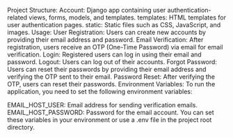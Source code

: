 Project Structure:
Account: Django app containing user authentication-related views, forms, models, and templates.
templates: HTML templates for user authentication pages.
static: Static files such as CSS, JavaScript, and images.
Usage:
User Registration: Users can create new accounts by providing their email address and password.
Email Verification: After registration, users receive an OTP (One-Time Password) via email for email verification.
Login: Registered users can log in using their email and password.
Logout: Users can log out of their accounts.
Forgot Password: Users can reset their passwords by providing their email address and verifying the OTP sent to their email.
Password Reset: After verifying the OTP, users can reset their passwords.
Environment Variables:
To run the application, you need to set the following environment variables:

EMAIL_HOST_USER: Email address for sending verification emails.
EMAIL_HOST_PASSWORD: Password for the email account.
You can set these variables in your environment or use a .env file in the project root directory.
